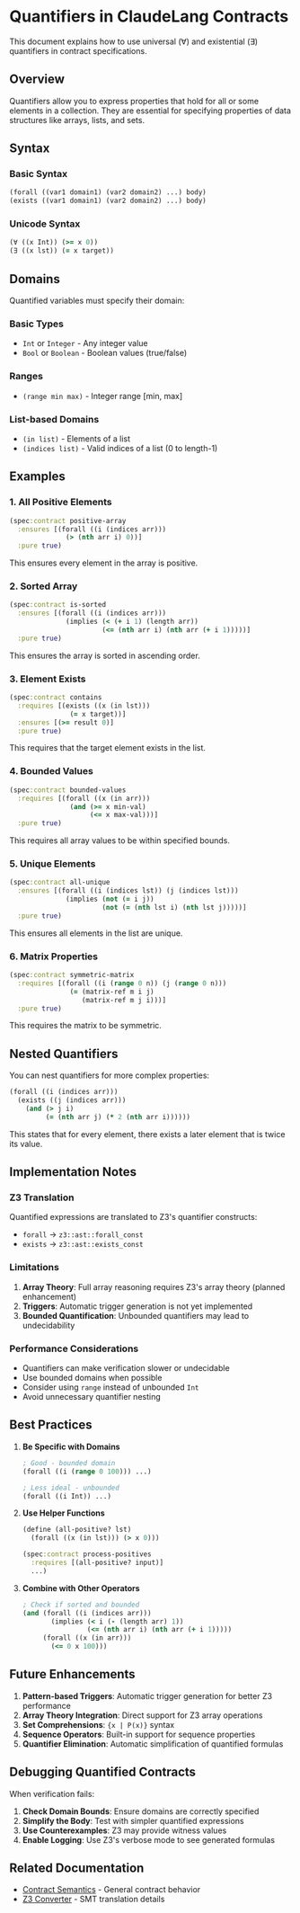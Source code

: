 # Quantifiers in ClaudeLang Contracts

This document explains how to use universal (∀) and existential (∃) quantifiers in contract specifications.

## Overview

Quantifiers allow you to express properties that hold for all or some elements in a collection. They are essential for specifying properties of data structures like arrays, lists, and sets.

## Syntax

### Basic Syntax

```clojure
(forall ((var1 domain1) (var2 domain2) ...) body)
(exists ((var1 domain1) (var2 domain2) ...) body)
```

### Unicode Syntax

```clojure
(∀ ((x Int)) (>= x 0))
(∃ ((x lst)) (= x target))
```

## Domains

Quantified variables must specify their domain:

### Basic Types
- `Int` or `Integer` - Any integer value
- `Bool` or `Boolean` - Boolean values (true/false)

### Ranges
- `(range min max)` - Integer range [min, max]

### List-based Domains
- `(in list)` - Elements of a list
- `(indices list)` - Valid indices of a list (0 to length-1)

## Examples

### 1. All Positive Elements

```clojure
(spec:contract positive-array
  :ensures [(forall ((i (indices arr)))
              (> (nth arr i) 0))]
  :pure true)
```

This ensures every element in the array is positive.

### 2. Sorted Array

```clojure
(spec:contract is-sorted
  :ensures [(forall ((i (indices arr)))
              (implies (< (+ i 1) (length arr))
                       (<= (nth arr i) (nth arr (+ i 1)))))]
  :pure true)
```

This ensures the array is sorted in ascending order.

### 3. Element Exists

```clojure
(spec:contract contains
  :requires [(exists ((x (in lst)))
               (= x target))]
  :ensures [(>= result 0)]
  :pure true)
```

This requires that the target element exists in the list.

### 4. Bounded Values

```clojure
(spec:contract bounded-values
  :requires [(forall ((x (in arr)))
               (and (>= x min-val)
                    (<= x max-val)))]
  :pure true)
```

This requires all array values to be within specified bounds.

### 5. Unique Elements

```clojure
(spec:contract all-unique
  :ensures [(forall ((i (indices lst)) (j (indices lst)))
              (implies (not (= i j))
                       (not (= (nth lst i) (nth lst j)))))]
  :pure true)
```

This ensures all elements in the list are unique.

### 6. Matrix Properties

```clojure
(spec:contract symmetric-matrix
  :requires [(forall ((i (range 0 n)) (j (range 0 n)))
               (= (matrix-ref m i j)
                  (matrix-ref m j i)))]
  :pure true)
```

This requires the matrix to be symmetric.

## Nested Quantifiers

You can nest quantifiers for more complex properties:

```clojure
(forall ((i (indices arr)))
  (exists ((j (indices arr)))
    (and (> j i)
         (= (nth arr j) (* 2 (nth arr i))))))
```

This states that for every element, there exists a later element that is twice its value.

## Implementation Notes

### Z3 Translation

Quantified expressions are translated to Z3's quantifier constructs:
- `forall` → `z3::ast::forall_const`
- `exists` → `z3::ast::exists_const`

### Limitations

1. **Array Theory**: Full array reasoning requires Z3's array theory (planned enhancement)
2. **Triggers**: Automatic trigger generation is not yet implemented
3. **Bounded Quantification**: Unbounded quantifiers may lead to undecidability

### Performance Considerations

- Quantifiers can make verification slower or undecidable
- Use bounded domains when possible
- Consider using `range` instead of unbounded `Int`
- Avoid unnecessary quantifier nesting

## Best Practices

1. **Be Specific with Domains**
   ```clojure
   ; Good - bounded domain
   (forall ((i (range 0 100))) ...)
   
   ; Less ideal - unbounded
   (forall ((i Int)) ...)
   ```

2. **Use Helper Functions**
   ```clojure
   (define (all-positive? lst)
     (forall ((x (in lst))) (> x 0)))
   
   (spec:contract process-positives
     :requires [(all-positive? input)]
     ...)
   ```

3. **Combine with Other Operators**
   ```clojure
   ; Check if sorted and bounded
   (and (forall ((i (indices arr)))
          (implies (< i (- (length arr) 1))
                   (<= (nth arr i) (nth arr (+ i 1)))))
        (forall ((x (in arr)))
          (<= 0 x 100)))
   ```

## Future Enhancements

1. **Pattern-based Triggers**: Automatic trigger generation for better Z3 performance
2. **Array Theory Integration**: Direct support for Z3 array operations
3. **Set Comprehensions**: `{x | P(x)}` syntax
4. **Sequence Operators**: Built-in support for sequence properties
5. **Quantifier Elimination**: Automatic simplification of quantified formulas

## Debugging Quantified Contracts

When verification fails:

1. **Check Domain Bounds**: Ensure domains are correctly specified
2. **Simplify the Body**: Test with simpler quantified expressions
3. **Use Counterexamples**: Z3 may provide witness values
4. **Enable Logging**: Use Z3's verbose mode to see generated formulas

## Related Documentation

- [Contract Semantics](CONTRACT_SEMANTICS.md) - General contract behavior
- [Z3 Converter](Z3_CONVERTER.md) - SMT translation details